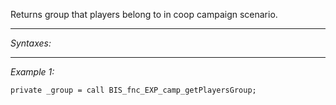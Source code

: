 Returns group that players belong to in coop campaign scenario.


---
*Syntaxes:*



---
*Example 1:*

```sqf
private _group = call BIS_fnc_EXP_camp_getPlayersGroup;
```